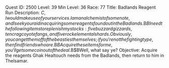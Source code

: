 Quest ID: 2500
Level: 39
Min Level: 36
Race: 77
Title: Badlands Reagent Run
Description: $C, I would make use of your services.I am an alchemist of some note, and I seek your aid in acquiring some reagents found out in the Badlands.$B$BI need the following items to replenish my stocks: five buzzard gizzards, ten crag coyote fangs, and five rock elemental shards.Obviously, you can get them off of the beasties themselves; if you're not the fighting type, then find friends who are.$B$BAcquire these items for me, you'll get some coin out of the deal.$B$BWell, what say ye?
Objective: Acquire the reagents Ghak Healtouch needs from the Badlands, then return to him in Thelsamar.
